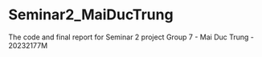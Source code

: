 # Seminar2_MaiDucTrung
The code and final report for Seminar 2 project
Group 7 - Mai Duc Trung - 20232177M
